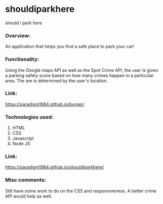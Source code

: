 # shouldiparkhere
should i park here

### Overview:
An application that helps you find a safe place to park your car!

### Functionality:
Using the Google maps API as well as the Spot Crime API, the user is given a parking safety score based on how many crimes happen in a particular area. The are is determined by the user's location.
### Link:
https://paradigm1984.github.io/burger/

### Technologies used:
1. HTML
2. CSS
3. Javascript
4. Node JS

### Link:
https://paradigm1984.github.io/shouldiparkhere/

### Misc comments:
Still have some work to do on the CSS and responsiveness. A better crime API would help as well.
